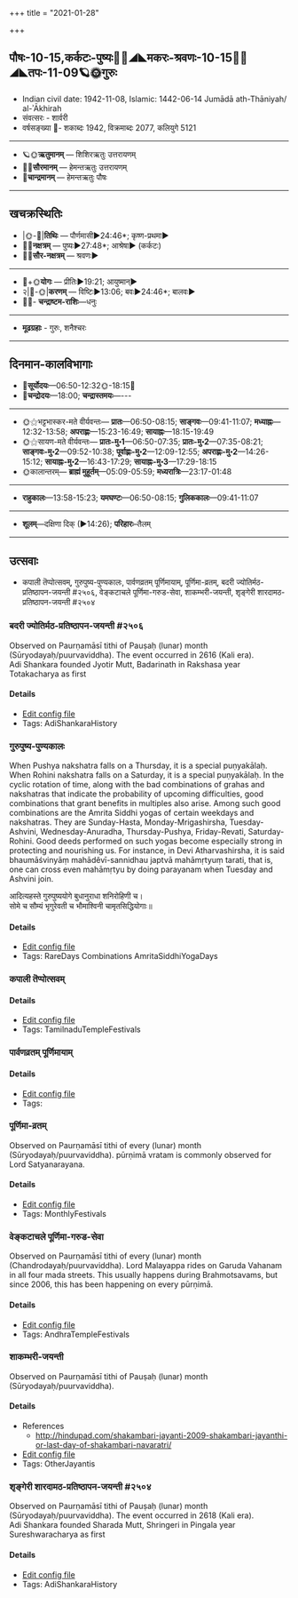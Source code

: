 +++
title = "2021-01-28"

+++
## पौषः-10-15,कर्कटः-पुष्यः🌛🌌◢◣मकरः-श्रवणः-10-15🌌🌞◢◣तपः-11-09🪐🌞गुरुः
- Indian civil date: 1942-11-08, Islamic: 1442-06-14 Jumādā ath-Thāniyah/ al-ʾĀkhirah
- संवत्सरः - शार्वरी
- वर्षसङ्ख्या 🌛- शकाब्दः 1942, विक्रमाब्दः 2077, कलियुगे 5121
___________________
- 🪐🌞**ऋतुमानम्** — शिशिरऋतुः उत्तरायणम्
- 🌌🌞**सौरमानम्** — हेमन्तऋतुः उत्तरायणम्
- 🌛**चान्द्रमानम्** — हेमन्तऋतुः पौषः
___________________


## खचक्रस्थितिः
- |🌞-🌛|**तिथिः** — पौर्णमासी►24:46*; कृष्ण-प्रथमा►  
- 🌌🌛**नक्षत्रम्** — पुष्यः►27:48*; आश्रेषा► (कर्कटः)  
- 🌌🌞**सौर-नक्षत्रम्** — श्रवणः►  
___________________
- 🌛+🌞**योगः** — प्रीतिः►19:21; आयुष्मान्►  
- २|🌛-🌞|**करणम्** — विष्टिः►13:06; बवः►24:46*; बालवः►  
- 🌌🌛- **चन्द्राष्टम-राशिः**—धनुः  
___________________
- **मूढग्रहाः** - गुरुः, शनैश्चरः
___________________


## दिनमान-कालविभागाः
- 🌅**सूर्योदयः**—06:50-12:32🌞️-18:15🌇  
- 🌛**चन्द्रोदयः**—18:00; **चन्द्रास्तमयः**—---  
___________________
- 🌞⚝भट्टभास्कर-मते वीर्यवन्तः— **प्रातः**—06:50-08:15; **साङ्गवः**—09:41-11:07; **मध्याह्नः**—12:32-13:58; **अपराह्णः**—15:23-16:49; **सायाह्नः**—18:15-19:49  
- 🌞⚝सायण-मते वीर्यवन्तः— **प्रातः-मु॰1**—06:50-07:35; **प्रातः-मु॰2**—07:35-08:21; **साङ्गवः-मु॰2**—09:52-10:38; **पूर्वाह्णः-मु॰2**—12:09-12:55; **अपराह्णः-मु॰2**—14:26-15:12; **सायाह्नः-मु॰2**—16:43-17:29; **सायाह्नः-मु॰3**—17:29-18:15  
- 🌞कालान्तरम्— **ब्राह्मं मुहूर्तम्**—05:09-05:59; **मध्यरात्रिः**—23:17-01:48  
___________________
- **राहुकालः**—13:58-15:23; **यमघण्टः**—06:50-08:15; **गुलिककालः**—09:41-11:07  
___________________
- **शूलम्**—दक्षिणा दिक् (►14:26); **परिहारः**–तैलम्  
___________________

## उत्सवाः
- कपाली तॆप्पोत्सवम्, गुरुपुष्य-पुण्यकालः, पार्वणव्रतम् पूर्णिमायाम्, पूर्णिमा-व्रतम्, बदरी ज्योतिर्मठ-प्रतिष्ठापन-जयन्ती #२५०६, वेङ्कटाचले पूर्णिमा-गरुड-सेवा, शाकम्भरी-जयन्ती, शृङ्गेरी शारदामठ-प्रतिष्ठापन-जयन्ती #२५०४
### बदरी ज्योतिर्मठ-प्रतिष्ठापन-जयन्ती #२५०६

Observed on Paurṇamāsī tithi of Pauṣaḥ (lunar) month (Sūryodayaḥ/puurvaviddha). The event occurred in 2616 (Kali era).  
Adi Shankara founded Jyotir Mutt, Badarinath in Rakshasa year Totakacharya as first

#### Details
- [Edit config file](https://github.com/jyotisham/adyatithi/tree/master/mahApuruSha/kAnchI-maTha/lunar_month/tithi/10/15/badarI%20jyOtirmaTha-pratiSThApana~jayantI.toml)
- Tags: AdiShankaraHistory


### गुरुपुष्य-पुण्यकालः

When Pushya nakshatra falls on a Thursday, it is a special puṇyakālaḥ. When Rohini nakshatra falls on a Saturday, it is a special puṇyakālaḥ. In the cyclic rotation of time, along with the bad combinations of grahas and nakshatras that indicate the probability of upcoming difficulties, good combinations that grant benefits in multiples also arise. Among such good combinations are the Amrita Siddhi yogas of certain weekdays and nakshatras. They are Sunday-Hasta, Monday-Mrigashirsha, Tuesday-Ashvini, Wednesday-Anuradha, Thursday-Pushya, Friday-Revati, Saturday-Rohini. Good deeds performed on such yogas become especially strong in protecting and nourishing us.
For instance, in Devi Atharvashirsha, it is said bhaumāśvinyāṃ mahādêvī-sannidhau japtvā mahāmṛtyuṃ tarati, that is, one can cross even mahāmṛtyu by doing parayanam when Tuesday and Ashvini join.

आदित्यहस्ते गुरुपुष्ययोगे बुधानुराधा शनिरोहिणी च।  
सोमे च सौम्यं भृगुरेवती च भौमाश्विनी चामृतसिद्धियोगाः॥



#### Details
- [Edit config file](https://github.com/jyotisham/adyatithi/tree/master/time_focus/amrita-siddhi/description_only/gurupuSya-puNyakAlaH.toml)
- Tags: RareDays Combinations AmritaSiddhiYogaDays


### कपाली तॆप्पोत्सवम्



#### Details
- [Edit config file](https://github.com/jyotisham/adyatithi/tree/master/temples/Tamil/relative_event/taippUcam/offset__01/kapAlI%20teppOtsavam~3.toml)
- Tags: TamilnaduTempleFestivals


### पार्वणव्रतम् पूर्णिमायाम्



#### Details
- [Edit config file](https://github.com/jyotisham/adyatithi/tree/master/gRhya/general/relative_event/sthAlIpAkaH_16/offset__-1/pArvaNa-vratam_15.toml)
- Tags: 


### पूर्णिमा-व्रतम्

Observed on Paurṇamāsī tithi of every (lunar) month (Sūryodayaḥ/puurvaviddha). pūrṇimā vratam is commonly observed for Lord Satyanarayana.

#### Details
- [Edit config file](https://github.com/jyotisham/adyatithi/tree/master/devatA/vaiShNava/lunar_month/tithi/00/15/pUrNimA~vratam.toml)
- Tags: MonthlyFestivals


### वेङ्कटाचले पूर्णिमा-गरुड-सेवा

Observed on Paurṇamāsī tithi of every (lunar) month (Chandrodayaḥ/puurvaviddha). Lord Malayappa rides on Garuda Vahanam in all four mada streets. This usually happens during Brahmotsavams, but since 2006, this has been happening on every pūrṇimā.

#### Details
- [Edit config file](https://github.com/jyotisham/adyatithi/tree/master/temples/venkaTAchala/lunar_month/tithi/00/15/vEGkaTAcalE%20pUrNimA~garuDa-sEvA.toml)
- Tags: AndhraTempleFestivals


### शाकम्भरी-जयन्ती

Observed on Paurṇamāsī tithi of Pauṣaḥ (lunar) month (Sūryodayaḥ/puurvaviddha). 

#### Details
- References
  - http://hindupad.com/shakambari-jayanti-2009-shakambari-jayanthi-or-last-day-of-shakambari-navaratri/
- [Edit config file](https://github.com/jyotisham/adyatithi/tree/master/devatA/shakti/lunar_month/tithi/10/15/zAkambharI~jayantI.toml)
- Tags: OtherJayantis


### शृङ्गेरी शारदामठ-प्रतिष्ठापन-जयन्ती #२५०४

Observed on Paurṇamāsī tithi of Pauṣaḥ (lunar) month (Sūryodayaḥ/puurvaviddha). The event occurred in 2618 (Kali era).  
Adi Shankara founded Sharada Mutt, Shringeri in Pingala year Sureshwaracharya as first

#### Details
- [Edit config file](https://github.com/jyotisham/adyatithi/tree/master/mahApuruSha/kAnchI-maTha/lunar_month/tithi/10/15/zRGgErI%20zAradAmaTha-pratiSThApana~jayantI.toml)
- Tags: AdiShankaraHistory



